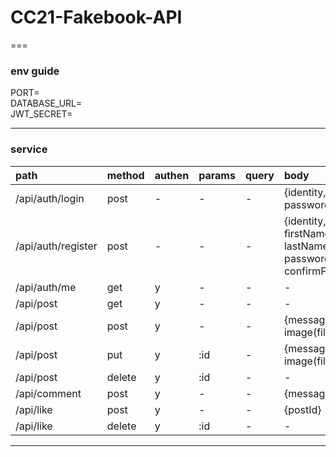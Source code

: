 # CC21-Fakebook-API

===

### env guide

PORT=  
DATABASE_URL=  
JWT_SECRET=

---

### service

| path               | method | authen | params | query | body                                                       |
| :----------------- | :----- | :----- | :----- | :---- | :--------------------------------------------------------- |
| /api/auth/login    | post   | -      | -      | -     | {identity, password}                                       |
| /api/auth/register | post   | -      | -      | -     | {identity, firstName, lastName, password, confirmPassword} |
| /api/auth/me       | get    | y      | -      | -     | -                                                          |
| /api/post          | get    | y      | -      | -     | -                                                          |
| /api/post          | post   | y      | -      | -     | {message, image(file)}                                     |
| /api/post          | put    | y      | :id    | -     | {message, image(file)}                                     |
| /api/post          | delete | y      | :id    | -     | -                                                          |
| /api/comment       | post   | y      | -      | -     | {message, postId}                                          |
| /api/like          | post   | y      | -      | -     | {postId}                                                   |
| /api/like          | delete | y      | :id    | -     | -                                                          |

---
